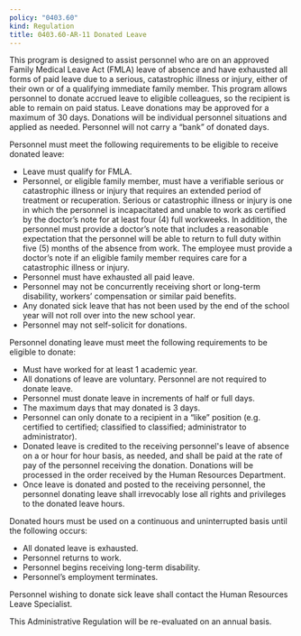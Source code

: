 ```yaml
---
policy: "0403.60"
kind: Regulation
title: 0403.60-AR-11 Donated Leave
---
```


This program is designed to assist personnel who are on an approved Family Medical Leave Act (FMLA) leave of absence and have exhausted all forms of paid leave due to a serious, catastrophic illness or injury, either of their own or of a qualifying immediate family member. This program allows personnel to donate accrued leave to eligible colleagues, so the recipient is able to remain on paid status. Leave donations may be approved for a maximum of 30 days.  Donations will be individual personnel situations and applied as needed. Personnel will not carry a “bank” of donated days.  

Personnel must meet the following requirements to be eligible to receive donated leave: 

- Leave must qualify for FMLA. 
- Personnel, or eligible family member, must have a verifiable serious or catastrophic illness or injury that requires an extended period of treatment or recuperation. Serious or catastrophic illness or injury is one in which the personnel is incapacitated and unable to work as certified by the doctor’s note for at least four (4) full workweeks. In addition, the personnel must provide a doctor’s note that includes a reasonable expectation that the personnel will be able to return to full duty within five (5) months of the absence from work. The employee must provide a doctor’s note if an eligible family member requires care for a catastrophic illness or injury. 
- Personnel must have exhausted all paid leave. 
- Personnel may not be concurrently receiving short or long-term disability, workers’ compensation or similar paid benefits. 
- Any donated sick leave that has not been used by the end of the school year will not roll over into the new school year. 
- Personnel may not self-solicit for donations. 

Personnel donating leave must meet the following requirements to be eligible to donate: 

- Must have worked for at least 1 academic year. 
- All donations of leave are voluntary. Personnel are not required to donate leave. 
- Personnel must donate leave in increments of half or full days. 
- The maximum days that may donated is 3 days. 
- Personnel can only donate to a recipient in a “like” position (e.g. certified to certified; classified to classified; administrator to administrator). 
- Donated leave is credited to the receiving personnel's leave of absence on a or hour for hour basis, as needed, and shall be paid at the rate of pay of the personnel receiving the donation. Donations will be processed in the order received by the Human Resources Department.
- Once leave is donated and posted to the receiving personnel, the personnel donating leave shall irrevocably lose all rights and privileges to the donated leave hours. 

Donated hours must be used on a continuous and uninterrupted basis until the following occurs: 

- All donated leave is exhausted. 
- Personnel returns to work. 
- Personnel begins receiving long-term disability. 
- Personnel’s employment terminates. 

Personnel wishing to donate sick leave shall contact the Human Resources Leave Specialist. 

This Administrative Regulation will be re-evaluated on an annual basis.